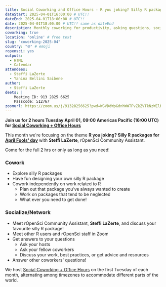 ```yaml
---
title: Social Coworking and Office Hours - R you joking? Silly R packages for April Fools' day
dateStart: 2025-04-01T16:00:00 # UTC!!
dateEnd: 2025-04-01T18:00:00 # UTC!!
date: 2025-04-01T18:00:00 # UTC!! same as dateEnd
description: Monthly coworking for productivity, asking questions, socializing
coworking: true
location: 'online' # free text
slug: "coworking-2025-04"
country: "🌐" # emoji
ropensci: yes
outputs:
  - HTML
  - Calendar
attendees:
  - Steffi LaZerte
  - Yanina Bellini Saibene
author:
  - Steffi LaZerte
deets: |
    Meeting ID: 913 2825 6625
    Passcode: 512767
zoomurl: https://zoom.us/j/91328256625?pwd=WGVDdWpGdnhWWTFvZkZVTkNzWElNQT09
---
```


<!--
```{r}
d <- lubridate::ymd_hms('2025-04-01 09:00:00', tz = 'America/Vancouver')
lubridate::with_tz(d, 'UTC')
lubridate::with_tz(d, 'America/Winnipeg')
```
-->

**Join us for 2 hours Tuesday April 01, 09:00 Americas Pacific (16:00 UTC) for 
[Social Coworking + Office Hours](/blog/2023/06/21/coworking/)**

This month we're focusing on the theme **R you joking? Silly R packages for [April Fools' day](https://en.wikipedia.org/wiki/April_Fools%27_Day)** 
with **Steffi LaZerte**, rOpenSci Community Assistant.

Come for the full 2 hrs or only as long as you need!

### Cowork

- Explore silly R packages
- Have fun designing your own silly R package
- Cowork independently on work related to R
    - Plan out that package you’ve always wanted to create
    - Work on packages that tend to be neglected
    - What ever you need to get done!

### Socialize/Network

- Meet rOpenSci Community Assistant, **Steffi LaZerte**, and discuss your favourite silly R package!
- Meet other R users and rOpenSci staff in Zoom
- Get answers to your questions
    - Ask your hosts
    - Ask your fellow coworkers
    - Discuss your work, best practices, or get advice and resources
- Answer other coworkers' questions!

We host 
[Social Coworking + Office Hours](/blog/2023/06/21/coworking/) 
on the first Tuesday of each month, alternating among timezones to 
accommodate different parts of the world.
